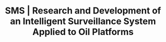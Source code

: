 ---
title: SMS | Research and Development of an Intelligent Surveillance System Applied to Oil Platforms
type: landing
show_breadcrumb: true

tags: ["RP", "Computer Vision"]

sections:
  - block: markdown
    content:
      title: SMS | Research and Development of an Intelligent Surveillance System Applied to Oil Platforms
      subtitle: 2018 - 2021
      text: <p>This project has two objectives. i) the study, development and evaluation of algorithms to be incorporated into the prototype surveillance system capable of automatically analyzing video and ii) creation, development, implementation and experimental validation of a prototype intelligent surveillance system capable of monitoring workers in regions of the oil exploration platform using visual data. This system will be able to issue alerts in cases of lack of mandatory safety equipment or obstruction of escape routes, in addition to being able to individually identify oil platform workers.
    design:
      # See Page Builder docs for all section customization options.
      # Choose how many columns the section has. Valid values: '1' or '2'.
      columns: '1'
---